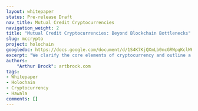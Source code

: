 ```yaml
---
layout: whitepaper
status: Pre-release Draft
nav_title: Mutual Credit Cryptocurrencies
navigation_weight: 2
title: "Mutual Credit Cryptocurrencies: Beyond Blockchain Bottlenecks"
slug: mccrypto
project: holochain
googledoc: https://docs.google.com/document/d/1S4K7KjQXmLb0ncGRWpqKclWHJjtVSb6pr_e__uUMRfA
excerpt: "We clarify the core elements of cryptocurrency and outline a different approach to designing such currencies rooted in biomimicry. We distinguish efficiencies of distributing process as a foundation for decentralized data and decision-making; then illustrate an implementation of a currency using these principles to bring a centuries old practice into the digital era. We address a basic vulnerability showing how these design principles can be deployed on a large scale. Finally, we confront social challenges involved in managing crypto systems."
authors:
    "Arthur Brock": artbrock.com
tags:
- Whitepaper
- Holochain
- Cryptocurrency
- Hawala
comments: []
---
```

